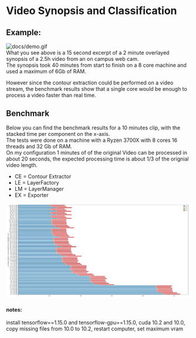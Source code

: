 
# Video Synopsis and Classification

## Example:
![docs/demo.gif](./docs/demo.gif)  
What you see above is a 15 second excerpt of a 2 minute overlayed synopsis of a 2.5h video from an on campus web cam.  
The synopsis took 40 minutes from start to finish on a 8 core machine and used a maximum of 6Gb of RAM.

However since the contour extraction could be performed on a video stream, the benchmark results show that a single core would be enough to process a video faster than real time.

## Benchmark
Below you can find the benchmark results for a 10 minutes clip, with the stacked time per component on the x-axis.  
The tests were done on a machine with a Ryzen 3700X with 8 cores 16 threads and 32 Gb of RAM.  
On my configuration 1 minutes of of the original Video can be processed in about 20 seconds, the expected processing time is about 1/3 of the orignial video length. 

- CE = Contour Extractor  
- LE = LayerFactory  
- LM = LayerManager  
- EX = Exporter  

![docs/demo.gif](./docs/bm.jpg)  



#### notes:

install tensorflow==1.15.0 and tensorflow-gpu==1.15.0, cuda 10.2 and 10.0, copy missing files from 10.0 to 10.2, restart computer, set maximum vram
